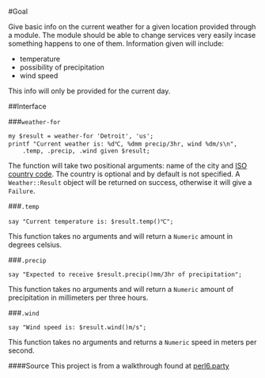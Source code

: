 #Goal

Give basic info on the current weather for a given location provided through a module. The module should be able to change services very easily incase something happens to one of them.
Information given will include:
- temperature
- possibility of precipitation
- wind speed

This info will only be provided for the current day.

##Interface

###`weather-for`

    my $result = weather-for 'Detroit', 'us';
    printf "Current weather is: %d℃, %dmm precip/3hr, wind %dm/s\n",
        .temp, .precip, .wind given $result;

The function will take two positional arguments: name of the city and [ISO country code](http://www.nationsonline.org/oneworld/country_code_list.htm). The country is optional and by default is not specified. A `Weather::Result` object will be returned on success, otherwise it will give a `Failure`.

###`.temp`

    say "Current temperature is: $result.temp()℃";

This function takes no arguments and will return a `Numeric` amount in degrees celsius.

###`.precip`

    say "Expected to receive $result.precip()mm/3hr of precipitation";

This function takes no arguments and will return a `Numeric` amount of precipitation in millimeters per three hours.

###`.wind`

    say "Wind speed is: $result.wind()m/s";

This function takes no arguments and returns a `Numeric` speed in meters per second.



####Source
This project is from a walkthrough found at [perl6.party](http://perl6.party/post/Perl-6-Hands-On-Workshop--Weatherapp--Part-1)
